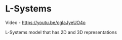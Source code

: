 # L-Systems

Video - https://youtu.be/cgIaJyeUO4o

L-Systems model that has 2D and 3D representations
